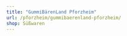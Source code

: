 ```yaml
---
title: "GummiBärenLand Pforzheim"
url: /pforzheim/gummibaerenland-pforzheim/
shop: Süßwaren
---
```

